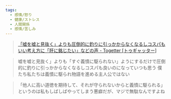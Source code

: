 ```yaml
---
tags:
  - 感情/怒り
  - 健康/ストレス
  - 人間関係
  - 感情/苦しみ
---
```

>[「嘘を嘘と見抜く」よりも圧倒的に釣りに引っかからなくなるしコスパもいい考え方に「肝に銘じたい」などの声 - Togetter [トゥギャッター]](https://togetter.com/li/1227839)

>嘘を嘘と見抜く」よりも「すぐ義憤に駆られない」ようにするだけで圧倒的に釣りに引っかからなくなるしコスパも良いのになっていつも思う 僕たち私たちは義憤に駆られ物語を進める主人公ではない

>「他人に高い道徳を期待して、それが守られないからと義憤に駆られる」というのは私もしばしばやってしまう悪癖だが、マジで無駄なんですよね

